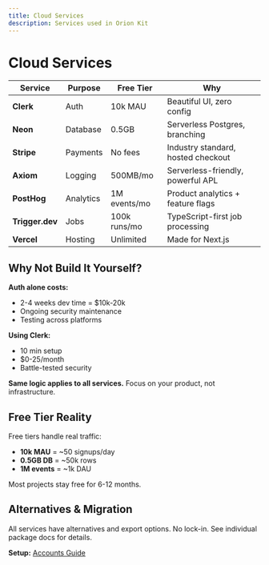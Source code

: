 ```yaml
---
title: Cloud Services
description: Services used in Orion Kit
---
```


# Cloud Services

| Service         | Purpose   | Free Tier    | Why                                |
| --------------- | --------- | ------------ | ---------------------------------- |
| **Clerk**       | Auth      | 10k MAU      | Beautiful UI, zero config          |
| **Neon**        | Database  | 0.5GB        | Serverless Postgres, branching     |
| **Stripe**      | Payments  | No fees      | Industry standard, hosted checkout |
| **Axiom**       | Logging   | 500MB/mo     | Serverless-friendly, powerful APL  |
| **PostHog**     | Analytics | 1M events/mo | Product analytics + feature flags  |
| **Trigger.dev** | Jobs      | 100k runs/mo | TypeScript-first job processing    |
| **Vercel**      | Hosting   | Unlimited    | Made for Next.js                   |

## Why Not Build It Yourself?

**Auth alone costs:**

- 2-4 weeks dev time = $10k-20k
- Ongoing security maintenance
- Testing across platforms

**Using Clerk:**

- 10 min setup
- $0-25/month
- Battle-tested security

**Same logic applies to all services.** Focus on your product, not infrastructure.

## Free Tier Reality

Free tiers handle real traffic:

- **10k MAU** = ~50 signups/day
- **0.5GB DB** = ~50k rows
- **1M events** = ~1k DAU

Most projects stay free for 6-12 months.

## Alternatives & Migration

All services have alternatives and export options. No lock-in. See individual package docs for details.

**Setup:** [Accounts Guide](/guide/accounts-setup)
